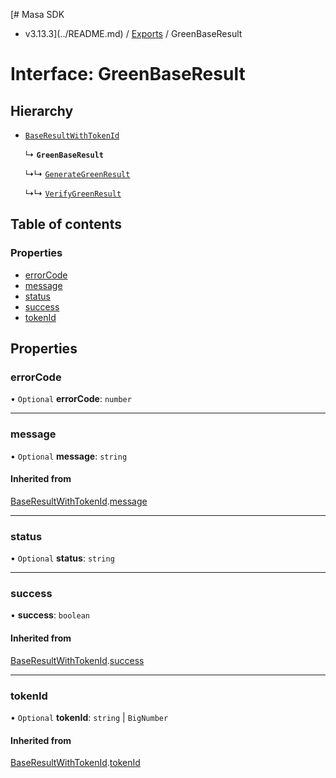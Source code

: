 [# Masa SDK
 - v3.13.3](../README.md) / [Exports](../modules.md) / GreenBaseResult

# Interface: GreenBaseResult

## Hierarchy

- [`BaseResultWithTokenId`](BaseResultWithTokenId.md)

  ↳ **`GreenBaseResult`**

  ↳↳ [`GenerateGreenResult`](GenerateGreenResult.md)

  ↳↳ [`VerifyGreenResult`](VerifyGreenResult.md)

## Table of contents

### Properties

- [errorCode](GreenBaseResult.md#errorcode)
- [message](GreenBaseResult.md#message)
- [status](GreenBaseResult.md#status)
- [success](GreenBaseResult.md#success)
- [tokenId](GreenBaseResult.md#tokenid)

## Properties

### errorCode

• `Optional` **errorCode**: `number`

___

### message

• `Optional` **message**: `string`

#### Inherited from

[BaseResultWithTokenId](BaseResultWithTokenId.md).[message](BaseResultWithTokenId.md#message)

___

### status

• `Optional` **status**: `string`

___

### success

• **success**: `boolean`

#### Inherited from

[BaseResultWithTokenId](BaseResultWithTokenId.md).[success](BaseResultWithTokenId.md#success)

___

### tokenId

• `Optional` **tokenId**: `string` \| `BigNumber`

#### Inherited from

[BaseResultWithTokenId](BaseResultWithTokenId.md).[tokenId](BaseResultWithTokenId.md#tokenid)
